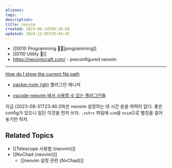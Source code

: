 ```yaml
---
aliases: 
tags: 
description:
title: neovim
created: 2023-08-14T09:26:58
updated: 2024-12-05T20:44:45
---
```

- [[0010 Programming 👩‍💻|programming]]
- [[0110 Utility 🔧]]
- <https://neovimcraft.com/> - preconfigured neovim
___
[How do I show the current file path](https://jdhao.github.io/2019/07/31/nvim_show_file_path/)

- [packer.nvim {gh}](https://github.com/wbthomason/packer.nvim) 플러그인 매니저

- [vscode-neovim 에서 사용할 수 있는 플러그인들](https://github.com/vscode-neovim/vscode-neovim/wiki/Plugins#quick-scope)



지금 (2023-08-31T23:46:29)은 neovim 설정하는 데 시간 쏟을 여력이 없다. 좋은 config가 있으니 일단 이것을 먼저 쓰자. `.zshrc` 파일에 `vim`을 `nvim`으로 별칭을 걸어놓기만 하자.

## Related Topics

- [[Telescope 사용법 {neovim}]]
- [[NvChad {neovim}]]
	- [[neovim 설정 관련 {NvChad}]]
